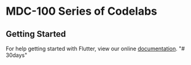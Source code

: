 # MDC-100 Series of Codelabs

## Getting Started

For help getting started with Flutter, view our online
[documentation](https://flutter.io/).
"# 30days" 
